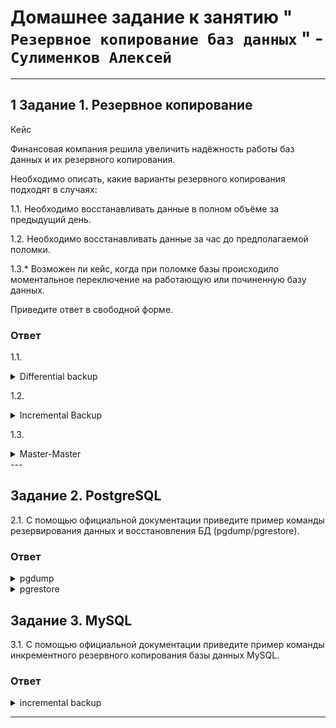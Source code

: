 # Домашнее задание к занятию " `Резервное копирование баз данных` " - `Сулименков Алексей`

---

## 1 Задание 1. Резервное копирование

Кейс

Финансовая компания решила увеличить надёжность работы баз данных и их резервного копирования.

Необходимо описать, какие варианты резервного копирования подходят в случаях:

1.1. Необходимо восстанавливать данные в полном объёме за предыдущий день.

1.2. Необходимо восстанавливать данные за час до предполагаемой поломки.

1.3.\* Возможен ли кейс, когда при поломке базы происходило моментальное переключение на работающую или починенную базу данных.

Приведите ответ в свободной форме.

### Ответ

1.1.

<details> <summary>Differential backup</summary>
Необходимо настроить, допустим, еженедельный full backup и ежедневный differential backup, differential обрабатывает файлы, измененные или созданные с момента выполнения предыдущего полного бэкапа.
</details>

1.2.

<details> <summary> Incremental Backup</summary>
Разбор журналов, создание списка изменённых страниц и резервирование страниц, включённых в список. Наличие инкрементальных копий не отменяет требований к наличию журналов для восстановления на произвольную точку во времени. Поэтому необходимо журналы постоянно переписывать на внешний носитель, а резервные копии, создавать по расписанию.
</details>

1.3.

<details> <summary>Master-Master</summary>
Необходимо использовать репликацию master-master replication совместно с sql proxy.
</details>
---

## Задание 2. PostgreSQL

2.1. С помощью официальной документации приведите пример команды резервирования данных и восстановления БД (pgdump/pgrestore).

### Ответ

<details> <summary>pgdump</summary>

```SQL
pg_dump <параметры> <имя базы> > <файл для сохранения копии>
```

```SQl
параметры утилиты pg_dump.

-d <имя_бд>, —dbname=имя_бд — база данных, к которой выполняется подключение.

-h <сервер>, —host=сервер — имя сервера.

-p <порт>, —port=порт — порт для подключения.

-U <пользователь>, —username=пользователь) — учетная запись, используемое для подключения.

-w, —no-password — деактивация требования ввода пароля.

-W, —password — активация требования ввода пароля.

—role=имя роли — роль, от имени которой генерируется резервная копия.

-a, —data-only — вывод только данных, вместо схемы объектов (DDL).

-b, —blobs — параметр добавляет в выгрузку большие объекты.

-c, —clean — добавление команд DROP перед командами CREATE в файл резервной копии.

-C, —create — генерация реквизитов для подключения к базе данных в файле резервной копии.

-E <кодировка>, —encoding=кодировка — определение кодировки резервной копии.

-f <файл>, —file=файл — задает имя файла, в который будет сохраняться вывод утилиты.

-F <формат>, —format=формат — параметр определяет формат резервной копии. Доступные форматы:

p, plain) — формирует текстовый SQL-скрипт;
c, custom) — формирует резервную копию в архивном формате;
d, directory) — формирует копию в directory-формате;
t, tar) — формирует копию в формате tar.
-j <число_заданий>, —jobs=число_заданий — параметр активирует параллельную выгрузку для одновременной обработки нескольких таблиц (равной числу заданий). Работает только при выгрузке копии в формате directory.

-n <схема>, —schema=схема — выгрузка в файл копии только определенной схемы.

-N <схема>, —exclude-schema=схема — исключение из выгрузки определенных схем.

-o, —oids — добавляет в выгрузку идентификаторы объектов (OIDs) вместе с данными таблиц.

-O, —no-owner — деактивация создания команд, определяющих владельцев объектов в базе данных.

-s, —schema-only —добавление в выгрузку только схемы данных, без самих данных.

-S <пользователь>, —superuser=пользователь — учетная запись привилегированного пользователя, которая должна использоваться для отключения триггеров.

-t <таблица>, —table=таблица — активация выгрузки определенной таблицы.

-T <таблица>, —exclude-table=таблица —исключение из выгрузки определенной таблицы.

-v, —verbose — режим подробного логирования.

-V, —version — вывод версии pg_dump.

-Z 0..9, —compress=0..9 — установка уровня сжатия данных. 0 — сжатие выключено.
```

</details>

<details> <summary>pgrestore</summary>

```SQL
pg_restore -d <имя восстанавливаемой БД> <файл для сохраненой копии>
```

```SQL
синтаксис утилиты pg_restore.

-h <сервер>, —host=сервер — имя сервера, на котором работает база данных.

-p <порт>, —port=порт — TCP-порт, через база данных принимает подключения.

-U <пользователь>, —username=пользователь — имя пользователя для подключения..

-w, —no-password — деактивация требования ввода пароля.

-W, —password — активация требования ввода пароля.

—role=имя роли — роль, от имени которой выполняется восстановление резервная копия.

<имя_файла> — расположение восстанавливаемых данных.

-a, —data-only — восстановление данных без схемы.

-c, —clean — добавление операторов DROP перед операторами CREATE.

-C, —create — создание базы данных перед запуском процесса восстановления.

-d <имя_бд>, —dbname=имя_бд — имя целевой базы данных.

-e, —exit-on-error — завершение работы в случае возникновения ошибки при выполнении SQL-команд.

-f <имя_файла>, —file=имя_файла — файл для вывода сгенерированного скрипта.

-F <формат>, —format=формат — формат резервной копии. Допустимые форматы:

p, plain — формирует текстовый SQL-скрипт;
c, custom — формирует резервную копию в архивном формате;
d, directory — формирует копию в directory-формате;
t, tar — формирует копию в формате tar.
-I <индекс>, —index=индекс — восстановление только заданного индекса.

-j <число-заданий>, —jobs=число-заданий — запуск самых длительных операций в нескольких параллельных потоках.

-l, —list) — активация вывода содержимого архива.

-L <файл-список>, —use-list=файл-список — восстановление из архива элементов, перечисленных в файле-списке в соответствующем порядке.

-n <пространство_имен>, —schema=схема — восстановление объектов в указанной схеме.

-O, —no-owner — деактивация генерации команд, устанавливающих владение объектами по образцу исходной базы данных.

-P <имя-функции(тип-аргумента[, …])>, —function=имя-функции(тип-аргумента[, …]) — восстановление только указанной функции.

-s, —schema-only — восстановление только схемы без самих данных.

-S <пользователь>, —superuser=пользователь — учетная запись привилегированного пользователя, используемая для отключения триггеров.

-t <таблица>, —table=таблица — восстановление определенной таблицы.

-T <триггер>, —trigger=триггер — восстановление конкретного триггера.

-v, —verbose — режим подробного логирования.

-V, —version — вывод версии утилиты pg_restore.
```

</details>

## Задание 3. MySQL

3.1. С помощью официальной документации приведите пример команды инкрементного резервного копирования базы данных MySQL.

### Ответ

<details> <summary>incremental backup</summary>

Можно так сделать

1. Сделать full backup

```SQL
mysqldump -uroot -p --all-databases --single-transaction --flush-logs --master-data=2 > full_backup.sql
```

2. Сбросить журнал

```SQL
mysqladmin -uUSER -pPASSWORD flush-logs
```

3. Для восстановления необходимо восстановить полный бекап, а затем

```SQL
mysqlbinlog /var/log/mysql/mysql-bin.НОМЕР_ЛОГА| mysql -uUSER -p PASSWORD
```

Или так сделать инкрементное копирование. Перед - необходимо выполнить full backup

```SQL
mysqlbackup --defaults-file=/home/dbadmin/my.cnf \
  --incremental --incremental-base=history:last_backup \
  --backup-dir=/home/dbadmin/temp_dir \
  --backup-image=incremental_image1.bi \
   backup-to-image
```

</details>

---
